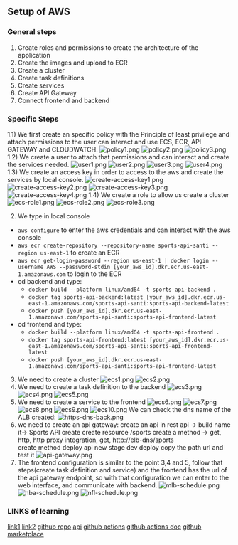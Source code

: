 ## Setup of AWS

### General steps
1) Create roles and permissions to create the architecture of the application
2) Create the images and upload to ECR
3) Create a cluster
4) Create task definitions
5) Create services
6) Create API Gateway
7) Connect frontend and backend

### Specific Steps
1.1) We first create an specific policy with the Principle of least privilege and attach permissions to the user can interact and use ECS, ECR, API GATEWAY and CLOUDWATCH.
![policy1.png](/images/create-policy1.png)
![policy2.png](/images/create-policy2.png)
![policy3.png](/images/create-policy3.png)
1.2) We create a user to attach that permissions and can interact and create the services needed.
![user1.png](/images/create-user1.png)
![user2.png](/images/create-user2.png)
![user3.png](/images/create-user3.png)
![user4.png](/images/create-user4.png)
1.3) We create an access key in order to access to the aws and create the services by local console.
![create-access-key1.png](/images/create-access-key1.png)
![create-access-key2.png](/images/create-access-key2.png)
![create-access-key3.png](/images/create-access-key3.png)
![create-access-key4.png](/images/create-access-key4.png)
1.4) We create a role to allow us create a cluster
![ecs-role1.png](/images/ecs-role1.png)
![ecs-role2.png](/images/ecs-role2.png)
![ecs-role3.png](/images/ecs-role3.png)

2) We type in local console
- `aws configure` to enter the aws credentials and can interact with the aws console
- `aws ecr create-repository --repository-name sports-api-santi --region us-east-1` to create an ECR
- `aws ecr get-login-password --region us-east-1 | docker login --username AWS --password-stdin [your_aws_id].dkr.ecr.us-east-1.amazonaws.com` to login to the ECR
- cd backend and type:
	- `docker build --platform linux/amd64 -t sports-api-backend .`
	- `docker tag sports-api-backend:latest [your_aws_id].dkr.ecr.us-east-1.amazonaws.com/sports-api-santi:sports-api-backend-latest`
	- `docker push [your_aws_id].dkr.ecr.us-east-1.amazonaws.com/sports-api-santi:sports-api-frontend-latest`
- cd frontend and type:
	- `docker build --platform linux/amd64 -t sports-api-frontend .`
	- `docker tag sports-api-frontend:latest [your_aws_id].dkr.ecr.us-east-1.amazonaws.com/sports-api-santi:sports-api-frontend-latest`
	- `docker push [your_aws_id].dkr.ecr.us-east-1.amazonaws.com/sports-api-santi:sports-api-frontend-latest`

3) We need to create a cluster
![ecs1.png](/images/ecs1.png)
![ecs2.png](/images/ecs2.png)
4) We need to create a task definition to the backend
![ecs3.png](/images/ecs3.png)
![ecs4.png](/images/ecs4.png)
![ecs5.png](/images/ecs5.png)
5) We need to create a service to the frontend
![ecs6.png](/images/ecs6.png)
![ecs7.png](/images/ecs7.png)
![ecs8.png](/images/ecs8.png)
![ecs9.png](/images/ecs9.png)
![ecs10.png](/images/ecs10.png)
We can check the dns name of the ALB created:
![https-dns-back.png](/images/http-dns-back.png)
6) we need to create an api gateway:
	create an api
	in rest api -> build
	name it-> Sports API
	create
	create resource
	/sports
	create a method -> get, http, http proxy integration, get, http://elb-dns/sports  
	create method
	deploy api
	new stage
	dev
	deploy
	copy the path url and test it
![api-gateway.png](/images/api-gateway.png)
7) The frontend configuration is similar to the point 3,4 and 5, follow that steps(create task definition and service) and the frontend has the url of the api gateway endpoint, so with that configuration we can enter to the web interface, and communicate with backend.
![mlb-schedule.png](/images/mlb-schedule.png)
![nba-schedule.png](/images/nba-schedule.png)
![nfl-schedule.png](/images/nfl-schedule.png)

### LINKS of learning
[link1](https://www.youtube.com/watch?app=desktop&v=sF9_YzOrmTs "link1")
[link2](https://www.youtube.com/watch?v=Wh8rmZhekrE "link2")
[github repo](https://github.com/ifeanyiro9/containerized-sports-api "github repo")
[api](https://serpapi.com/ "api")
[github actions](https://www.youtube.com/watch?v=R8_veQiYBjI "github actions")
[github actions doc](https://docs.github.com/en/actions "github actions doc")
[github marketplace](https://github.com/marketplace "github marketplace")
